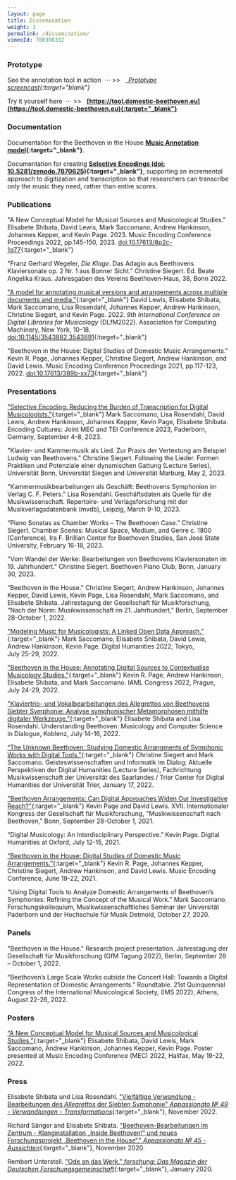 ```yaml
---
layout: page
title: Dissemination
weight: 3
permalink: /dissemination/
vimeoId: 780308332
---
```


### __Prototype__

See the annotation tool in action &nbsp;⋅⋅⋅ >> &nbsp; __[Prototype screencast](https://vimeo.com/780308332){:target="_blank"}__

Try it yourself here &nbsp;⋅⋅⋅ >> &nbsp;  __[https://tool.domestic-beethoven.eu](https://tool.domestic-beethoven.eu){:target="_blank"}__

<!-- <sup>_Note that a personal Solid pod — available free from_ <span style="text-decoration: underline;">[SolidCommunity](https://solidcommunity.net/){:target="_blank"}</span> _— is required for use._</sup> -->

### __Documentation__

Documentation for the Beethoven in the House __[Music Annotation model](/assets/docs/BitHModelDocumentation_v0.2.1.pdf){:target="_blank"}__.

Documentation for creating  __[Selective Encodings (doi: 10.5281/zenodo.7870625)](https://doi.org/10.5281/zenodo.7870625){:target="_blank"}__, supporting an incremental approach to digitization and transcription so that researchers can transcribe only the music they need, rather than entire scores.

### __Publications__

"A New Conceptual Model for Musical Sources and Musicological Studies." Elisabete Shibata, David Lewis, Mark Saccomano, Andrew Hankinson, Johannes Kepper, and Kevin Page. 2023. Music Encoding Conference Proceedings 2022, pp.145-150, 2023. [doi:10.17613/8p2c-1q77](https://doi.org/10.17613/8p2c-1q77){:target="_blank"}

"Franz Gerhard Wegeler, _Die Klage_. Das Adagio aus Beethovens Klaviersonate op. 2 Nr. 1 aus Bonner Sicht." Christine Siegert. Ed. Beate Angelika Kraus. Jahresgaben des Vereins Beethoven-Haus, 38, Bonn 2022.

["A model for annotating musical versions and arrangements across multiple documents and media."](https://doi.org/10.1145/3543882.3543891){:target="_blank"} David Lewis, Elisabete Shibata, Mark Saccomano, Lisa Rosendahl, Johannes Kepper, Andrew Hankinson, Christine Siegert, and Kevin Page. 2022. _9th International Conference on Digital Libraries for Musicology_ (DLfM2022). Association for Computing Machinery, New York, 10–18. [doi:10.1145/3543882.3543891](https://doi.org/10.1145/3543882.3543891){:target="_blank"}

"Beethoven in the House: Digital Studies of Domestic Music Arrangements." Kevin R. Page, Johannes Kepper, Christine Siegert, Andrew Hankinson, and David Lewis. Music Encoding Conference Proceedings 2021, pp.117-123, 2022. [doi:10.17613/389b-xx73](https://doi.org/10.17613/389b-xx73){:target="_blank"}




<!-- Documentation for the Domestic Beethoven __[Selective Encoding Protocol](/assets/docs/BitHSelectiveEncoding.pdf){:target="_blank"}__ for MEI. -->

### __Presentations__

["Selective Encoding: Reducing the Burden of Transcription for Digital Musicologists."](https://teimec2023.uni-paderborn.de/contributions/137.html){:target="_blank"} Mark Saccomano, Lisa Rosendahl, David Lewis, Andrew Hankinson, Johannes Kepper, Kevin Page, Elisabete Shibata. Encoding Cultures: Joint MEC and TEI Conference 2023, Paderborn, Germany, September 4-8, 2023.

"Klavier- und Kammermusik als Lied. Zur Praxis der Vertextung am Beispiel Ludwig van Beethovens." Christine Siegert. Following the Lieder. Formen Praktiken und Potenziale einer dynamischen Gattung (Lecture Series), Universität Bonn, Universität Siegen and Universität Marburg, May 2, 2023.

"Kammermusikbearbeitungen als Geschäft: Beethovens Symphonien im Verlag C. F. Peters." Lisa Rosendahl. Geschäftsdaten als Quelle für die Musikwissenschaft. Repertoire- und Verlagsforschung mit der Musikverlagsdatenbank (mvdb), Leipzig, March 9-10, 2023.

“Piano Sonatas as Chamber Works – The Beethoven Case.” Christine Siegert. Chamber Scenes: Musical Space, Medium, and Genre c. 1800 (Conference), Ira F. Brillian Center for Beethoven Studies, San José State University, February 16-18, 2023.

"Vom Wandel der Werke: Bearbeitungen von Beethovens Klaviersonaten im 19. Jahrhundert." Christine Siegert. Beethoven Piano Club, Bonn, January 30, 2023.

“Beethoven in the House." Christine Siegert, Andrew Hankinson, Johannes Kepper, David Lewis, Kevin Page, Lisa Rosendahl, Mark Saccomano, and Elisabete Shibata. Jahrestagung der Gesellschaft für Musikforschung, “Nach der Norm: Musikwissenschaft im 21. Jahrhundert,” Berlin, September 28-October 1, 2022.

["Modeling Music for Musicologists: A Linked Open Data Approach."](/assets/docs/DH2022slides.pdf){:target="_blank"} Mark Saccomano, Elisabete Shibata, David Lewis, Andrew Hankinson, Kevin Page. Digital Humanities 2022, Tokyo, July&nbsp;<nobr>25-29</nobr>,&nbsp;2022.

["Beethoven in the House: Annotating Digital Sources to Contextualise Musicology Studies."](/assets/docs/Page-IAML2022-slides.pdf){:target="_blank"} Kevin R. Page, Andrew Hankinson, Elisabete Shibata, and Mark Saccomano. IAML Congress 2022, Prague, July&nbsp;24-29, 2022.

["Klaviertrio- und Vokalbearbeitungen des Allegrettos von Beethovens Siebter Symphonie: Analyse symphonischer Metamorphosen mithilfe digitaler Werkzeuge."](/assets/docs/2022.07.16LR-ES-Koblenz.pdf){:target="_blank"} Elisabete Shibata and Lisa Rosendahl. Understanding Beethoven: Musicology and Computer Science in Dialogue, Koblenz, July 14-16, 2022.

[“The Unknown Beethoven: Studying Domestic Arrangments of Symphonic Works with Digital Tools."](/assets/docs/SaarbrueckenPresentation.pdf){:target="_blank"} Christine Siegert and Mark Saccomano. Geisteswissenschaften und Informatik im Dialog: Aktuelle Perspektiven der Digital Humanities (Lecture Series), Fachrichtung Musikwissenschaft der Universität des Saarlandes / Trier Center for Digital Humanities der Universität Trier, January 17, 2022.

["Beethoven Arrangements: Can Digital Approaches Widen Our Investigative Reach?"](/assets/docs/Page-GfM2021-slides.pdf){:target="_blank"} Kevin Page and David Lewis. XVII. Internationaler Kongress der Gesellschaft für Musikforschung, "Musikwissenschaft nach Beethoven," Bonn, September 28-October 1, 2021.

“Digital Musicology: An Interdisciplinary Perspective.” Kevin Page. Digital Humanities at Oxford, July&nbsp;12-15, 2021.

[“Beethoven in the House: Digital Studies of Domestic Music Arrangements.”](/assets/docs/Page-MEC2021-slides.pdf){:target="_blank"} Kevin R. Page, Johannes Kepper, Christine Siegert, Andrew Hankinson, and David Lewis. Music Encoding Conference, June&nbsp;<nobr>19-22</nobr>, 2021.

“Using Digital Tools to Analyze Domestic Arrangements of Beethoven’s Symphonies: Refining the Concept of the Musical Work.” Mark Saccomano. Forschungskolloquium, Musikwissenschaftliches Seminar der Universität Paderborn und der Hochschule für Musik Detmold, October 27, 2020.

### __Panels__

 "Beethoven in the House." Research project presentation. Jahrestagung der Gesellschaft für Musikforschung (GfM Tagung 2022), Berlin, September 28 – October&nbsp;1, 2022.

“Beethoven’s Large Scale Works outside the Concert Hall: Towards a Digital Representation of Domestic Arrangements.” Roundtable. 21st Quinquennial Congress of the International Musicological Society, (IMS 2022), Athens, August 22-26, 2022.


### __Posters__

[“A New Conceptual Model for Musical Sources and Musicological Studies.”](/assets/docs/MEC2022_Poster.pdf){:target="_blank"} Elisabete Shibata, David Lewis, Mark Saccomano, Andrew Hankinson, Johannes Kepper, Kevin Page. Poster presented at Music Encoding Conference (MEC) 2022, Halifax, May 19-22, 2022.

### __Press__

Elisabete Shibata und Lisa Rosendahl. ["Vielfältige Verwandlung - Bearbeitungen des _Allegrettos_ der Siebten Symphonie" _Appassionato № 49 - Verwandlungen - Transformations_](/assets/docs/Appassionato_49.pdf){:target="_blank"}, November 2022.

Richard Sänger and Elisabete Shibata. ["Beethoven-Bearbeitungen im Zentrum - Klanginstallation „Inside Beethoven!“ und neues Forschungsprojekt „Beethoven in the House“." _Appassionato № 45 - Aussichten_](/assets/docs/Appassionato_45.pdf){:target="_blank"}, November 2020.

Rembert Unterstell. ["Ode an das Werk." _forschung: Das Magazin der Deutschen Forschungsgemeinschaft_](/assets/docs/Ode_an_das_Werk.pdf){:target="_blank"}, January 2020.
